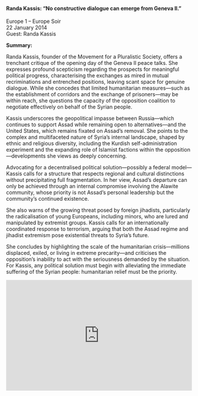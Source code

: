 <h4>Randa Kassis: “No constructive dialogue can emerge from Geneva II.”</h4>

Europe 1 – Europe Soir  
22 January 2014  
Guest: Randa Kassis

<b>Summary:</b>

Randa Kassis, founder of the Movement for a Pluralistic Society, offers a trenchant critique of the opening day of the Geneva II peace talks. She expresses profound scepticism regarding the prospects for meaningful political progress, characterising the exchanges as mired in mutual recriminations and entrenched positions, leaving scant space for genuine dialogue. While she concedes that limited humanitarian measures—such as the establishment of corridors and the exchange of prisoners—may be within reach, she questions the capacity of the opposition coalition to negotiate effectively on behalf of the Syrian people.

Kassis underscores the geopolitical impasse between Russia—which continues to support Assad while remaining open to alternatives—and the United States, which remains fixated on Assad’s removal. She points to the complex and multifaceted nature of Syria’s internal landscape, shaped by ethnic and religious diversity, including the Kurdish self-administration experiment and the expanding role of Islamist factions within the opposition—developments she views as deeply concerning.

Advocating for a decentralised political solution—possibly a federal model—Kassis calls for a structure that respects regional and cultural distinctions without precipitating full fragmentation. In her view, Assad’s departure can only be achieved through an internal compromise involving the Alawite community, whose priority is not Assad’s personal leadership but the community’s continued existence.

She also warns of the growing threat posed by foreign jihadists, particularly the radicalisation of young Europeans, including minors, who are lured and manipulated by extremist groups. Kassis calls for an internationally coordinated response to terrorism, arguing that both the Assad regime and jihadist extremism pose existential threats to Syria’s future.

She concludes by highlighting the scale of the humanitarian crisis—millions displaced, exiled, or living in extreme precarity—and criticises the opposition’s inability to act with the seriousness demanded by the situation. For Kassis, any political solution must begin with alleviating the immediate suffering of the Syrian people: humanitarian relief must be the priority.

<p></p>
<center>
<div style="display: flex; justify-content: center; position:relative;width: 100%;height: 300px;"><iframe
    src="https://iframe.mediadelivery.net/embed/460223/3c3553c5-2938-43cb-97f6-67fe4df338ec?autoplay=false&loop=false&muted=false&preload=true&responsive=true"
    loading="lazy" style="border:0;height:100%;width: 520px;"
    allow="accelerometer;gyroscope;autoplay;encrypted-media;picture-in-picture;" allowfullscreen="true"></iframe>
</div>
</center>  
<p></p>	
